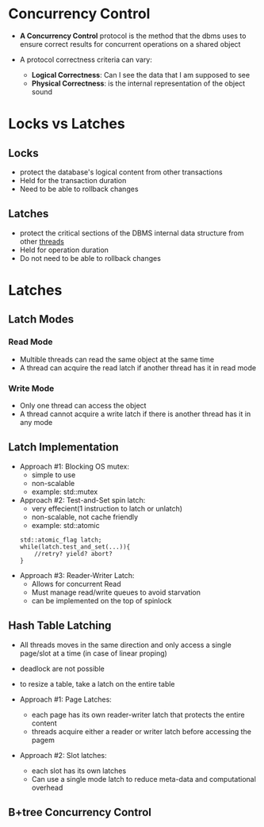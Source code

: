 # Concurrency Control

* **A Concurrency Control** protocol is the method that the dbms uses to ensure correct results 
  for concurrent operations on a shared object
  
* A protocol correctness criteria can vary:
    * **Logical Correctness**: Can I see the data that I am supposed to see
    * **Physical Correctness**: is the internal representation of the object sound

# Locks vs Latches

## Locks

* protect the database's logical content from other transactions
* Held for the transaction duration
* Need to be able to rollback changes

## Latches

* protect the critical sections of the DBMS internal data structure from other <u>threads</u>
* Held for operation duration
* Do not need to be able to rollback changes


# Latches

## Latch Modes

### Read Mode

* Multible threads can read the same object at the same time
* A thread can acquire the read latch if another thread has it in read mode

### Write Mode

* Only one thread can access the object
* A thread cannot acquire a write latch if there is another thread has it in any mode


## Latch Implementation

* Approach #1: Blocking OS mutex:
    * simple to use
    * non-scalable
    * example: std::mutex
* Approach #2: Test-and-Set spin latch:
    * very effecient(1 instruction to latch or unlatch)
    * non-scalable, not cache friendly
    * example: std::atomic<T>
    ```
    std::atomic_flag latch;
    while(latch.test_and_set(...)){
        //retry? yield? abort?
    }
    ```
* Approach #3: Reader-Writer Latch:
    * Allows for concurrent Read
    * Must manage read/write queues to avoid starvation
    * can be implemented on the top of spinlock 

## Hash Table Latching 
* All threads moves in the same direction and only access a single page/slot at a time (in case of linear proping)
* deadlock are not possible 

* to resize a table, take a latch on the entire table 


* Approach #1: Page Latches:
    * each page has its own reader-writer latch that protects the entire content
    * threads acquire either a reader or writer latch before accessing the pagem
* Approach #2: Slot latches:
    * each slot has its own latches
    * Can use a single mode latch to reduce meta-data and computational overhead    

## B+tree Concurrency Control

